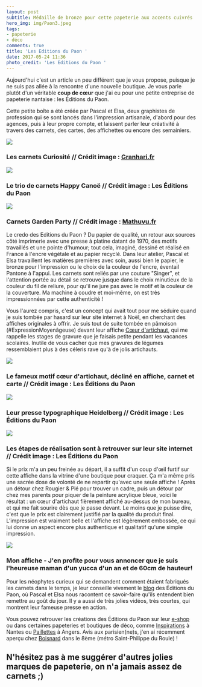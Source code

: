 ```yaml
---
layout: post
subtitle: Médaille de bronze pour cette papeterie aux accents cuivrés
hero_img: img/Paon3.jpeg
tags:
- papeterie
- déco
comments: true
title: 'Les Editions du Paon '
date: 2017-05-24 11:36
photo_credit: 'Les Editions du Paon '
---
```



Aujourd'hui c'est un article un peu différent que je vous propose, puisque je ne suis pas allée à la rencontre d'une nouvelle boutique. Je vous parle plutôt d'un véritable **coup de cœur** que j'ai eu pour une petite entreprise de papeterie nantaise : les Éditions du Paon.

Cette petite boîte a été créée par Pascal et Elsa, deux graphistes de profession qui se sont lancés dans l'impression artisanale, d'abord pour des agences, puis à leur propre compte, et laissent parler leur créativité à travers des carnets, des cartes, des affichettes ou encore des semainiers.

![](/img/paon8.jpeg)

### Les carnets Curiosité // Crédit image : [Granhari.fr](http://granhari.fr/tous-les-articles/)

![](/img/PAon4%20(1).jpg)

### Le trio de carnets Happy Canoë // Crédit image : Les Éditions du Paon

![](/img/paon7.jpeg)

### Carnets Garden Party // Crédit image : [Mathuvu.fr](https://www.mathuvu.fr/?attachment_id=19034)

Le credo des Editions du Paon ? Du papier de qualité, un retour aux sources côté imprimerie avec une presse à platine datant de 1970, des motifs travaillés et une pointe d'humour; tout cela, imaginé, dessiné et réalisé en France à l'encre végétale et au papier recyclé. Dans leur atelier, Pascal et Elsa travaillent les matières premières avec soin, aussi bien le papier, le bronze pour l'impression ou le choix de la couleur de l'encre, éventail Pantone à l'appui. Les carnets sont reliés par une couture "Singer", et l'attention portée au détail se retrouve jusque dans le choix minutieux de la couleur du fil de reliure, pour qu'il ne jure pas avec le motif et la couleur de la couverture. Ma machine à coudre et moi-même, on est très impressionnées par cette authenticité !

Vous l'aurez compris, c'est un concept qui avait tout pour me séduire quand je suis tombée par hasard sur leur site internet à Noël, en cherchant des affiches originales à offrir. Je suis tout de suite tombée en pâmoison (#ExpressionMoyenâgeuse) devant leur affiche <a href="http://leseditionsdupaon.bigcartel.com/product/affichette-cur-artichaut-rose" class="">Cœur d'artichaut</a>, qui me rappelle les stages de gravure que je faisais petite pendant les vacances scolaires. Inutile de vous cacher que mes gravures de légumes ressemblaient plus à des céleris rave qu'à de jolis artichauts.

![](/img/paon10.jpeg)

### Le fameux motif cœur d'artichaut, décliné en affiche, carnet et carte // Crédit image : Les Éditions du Paon

<img src="/img/Paon2.jpeg" class="">

### Leur presse typographique Heidelberg // Crédit image : Les Éditions du Paon

![](/img/Paon1.jpeg)

### Les étapes de réalisation sont à retrouver sur leur site internet // Crédit image : Les Éditions du Paon

Si le prix m'a un peu freinée au départ, il a suffit d'un coup d'œil furtif sur cette affiche dans la vitrine d'une boutique pour craquer. Ça m'a même pris une sacrée dose de volonté de ne repartir qu'avec une seule affiche ! Après un détour chez Rougier & Plé pour trouver un cadre, puis un détour par chez mes parents pour piquer de la peinture acrylique bleue, voici le résultat : un cœur d'artichaut fièrement affiché au-dessus de mon bureau, et qui me fait sourire dès que je passe devant. Le moins que je puisse dire, c'est que le prix est clairement justifié par la qualité du produit final. L’impression est vraiment belle et l'affiche est légèrement embossée, ce qui lui donne un aspect encore plus authentique et qualitatif qu'une simple impression.

![](/img/IMG_1078.jpg)

### Mon affiche - J'en profite pour vous annoncer que je suis l'heureuse maman d'un yucca d'un an et de 60cm de hauteur!

Pour les néophytes curieux qui se demandent comment étaient fabriqués les carnets dans le temps, je leur conseille vivement le [blog](https://www.leseditionsdupaon.fr/blog/) des Éditions du Paon, où Pascal et Elsa nous racontent ce savoir-faire qu'ils entendent bien remettre au goût du jour. Il y a aussi de très jolies vidéos, très courtes, qui montrent leur fameuse presse en action.

Vous pouvez retrouver les créations des Éditions du Paon sur leur [e-shop](http://leseditionsdupaon.bigcartel.com/products) ou dans certaines papeteries et boutiques de déco, comme [Inspirations](http://www.inspirations.fr/) à Nantes ou [Paillettes](http://www.paillette.org/) à Angers. Avis aux parisien(ne)s, j'en ai récemment aperçu chez [Boisnard](http://www.boisnard.fr/) dans le 8ème (métro Saint-Philippe du Roule) !

## N'hésitez pas à me suggérer d'autres jolies marques de papeterie, on n'a jamais assez de carnets ;)